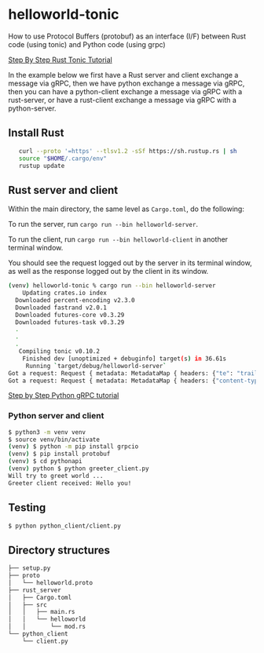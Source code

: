 # helloworld-tonic

How to use Protocol Buffers (protobuf) as an interface (I/F) between Rust code (using tonic) and Python code (using grpc)

[Step By Step Rust Tonic Tutorial](https://github.com/hyperium/tonic/blob/master/examples/helloworld-tutorial.md)

In the example below we first have a Rust server and client exchange a message via gRPC, then we have python exchange a message via gRPC, then
you can have a python-client exchange a message via gRPC with a rust-server, or have a rust-client exchange a message via gRPC with a python-server.

## Install Rust 

```bash
   curl --proto '=https' --tlsv1.2 -sSf https://sh.rustup.rs | sh
   source "$HOME/.cargo/env"
   rustup update
```

## Rust server and client

Within the main directory, the same level as `Cargo.toml`, do the following:

To run the server, run `cargo run --bin helloworld-server`. 

To run the client, run `cargo run --bin helloworld-client` in another terminal window.

You should see the request logged out by the server in its terminal window, as well as the response logged out by the client in its window.

```bash
(venv) helloworld-tonic % cargo run --bin helloworld-server
    Updating crates.io index
  Downloaded percent-encoding v2.3.0
  Downloaded fastrand v2.0.1
  Downloaded futures-core v0.3.29
  Downloaded futures-task v0.3.29
  .
  .
  .
   Compiling tonic v0.10.2
    Finished dev [unoptimized + debuginfo] target(s) in 36.61s
     Running `target/debug/helloworld-server`
Got a request: Request { metadata: MetadataMap { headers: {"te": "trailers", "content-type": "application/grpc", "user-agent": "tonic/0.10.2"} }, message: HelloRequest { name: "Tonic" }, extensions: Extensions }
Got a request: Request { metadata: MetadataMap { headers: {"content-type": "application/grpc", "te": "trailers", "grpc-accept-encoding": "identity, deflate, gzip", "user-agent": "grpc-python/1.59.2 grpc-c/36.0.0 (osx; chttp2)"} }, message: HelloRequest { name: "you" }, extensions: Extensions }
```

[Step by Step Python gRPC tutorial](https://grpc.io/docs/languages/python/quickstart/)

### Python server and client

```bash
$ python3 -m venv venv
$ source venv/bin/activate
(venv) $ python -m pip install grpcio
(venv) $ pip install protobuf
(venv) $ cd pythonapi
(venv) python $ python greeter_client.py
Will try to greet world ...
Greeter client received: Hello you!
```

## Testing

```bash
$ python python_client/client.py
```


## Directory structures

```bash
├── setup.py
├── proto
│   └── helloworld.proto
├── rust_server
│   ├── Cargo.toml
│   ├── src
│   │   ├── main.rs
│   │   └── helloworld
│   │       └── mod.rs
└── python_client
    └── client.py
```